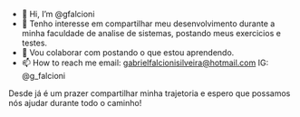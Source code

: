 - 👋 Hi, I’m @gfalcioni
- 👀 Tenho interesse em compartilhar meu desenvolvimento durante a minha faculdade de analise de sistemas, postando meus exercicios e testes.
- 💞️ Vou colaborar com postando o que estou aprendendo.
- 📫 How to reach me email: gabrielfalcionisilveira@hotmail.com
  IG: @g_falcioni

Desde já é um prazer compartilhar minha trajetoria e espero que possamos nós ajudar durante todo o caminho!
